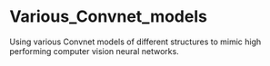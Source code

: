 # Various_Convnet_models
Using various Convnet models of different structures to mimic high performing computer vision neural networks.

